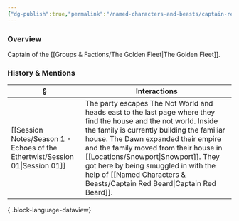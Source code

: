 ```yaml
---
{"dg-publish":true,"permalink":"/named-characters-and-beasts/captain-red-beard/","tags":["NPC"],"updated":"2025-08-11T11:53:31.966+01:00"}
---
```



### Overview
Captain of the [[Groups & Factions/The Golden Fleet\|The Golden Fleet]].

### History & Mentions
| §                                                                               | Interactions                                                                                                                                                                                                                                                                                                                              |
| ------------------------------------------------------------------------------- | ----------------------------------------------------------------------------------------------------------------------------------------------------------------------------------------------------------------------------------------------------------------------------------------------------------------------------------------- |
| [[Session Notes/Season 1 - Echoes of the Ethertwist/Session 01\|Session 01]] | The party escapes The Not World and heads east to the last page where they find the house and the not world. Inside the family is currently building the familiar house. The Dawn expanded their empire and the family moved from their house in [[Locations/Snowport\|Snowport]]. They got here by being smuggled in with the help of [[Named Characters & Beasts/Captain Red Beard\|Captain Red Beard]]. |

{ .block-language-dataview}
